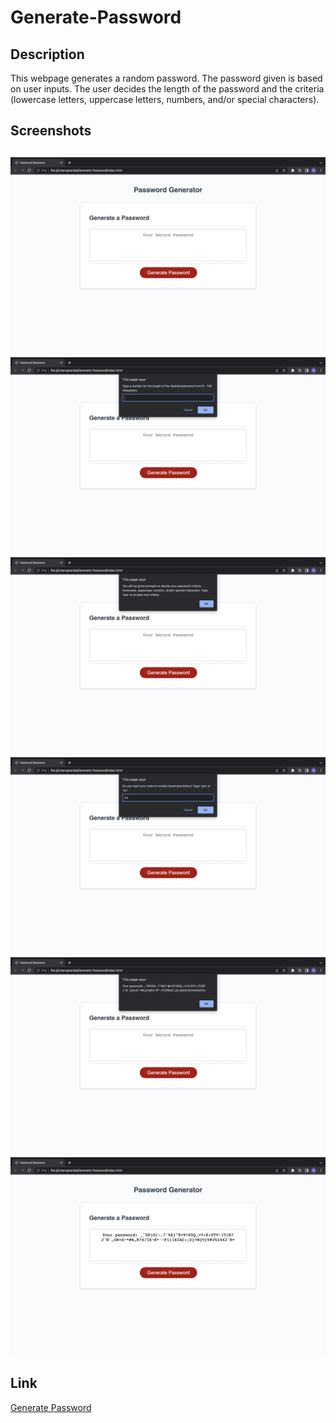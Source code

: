 # Generate-Password

<h2>Description</h2>
  
<p>This webpage generates a random password. The password given is based on user inputs. The user decides the length of the password and the criteria (lowercase letters, uppercase letters, numbers, and/or special characters).</p>
  
<h2>Screenshots<h2>

<img src="./Screenshots/screenshot_1.png" alt="screenshot default">
<img src="./Screenshots/screenshot_2.png" alt="screenshot input length">
<img src="./Screenshots/screenshot_3.png" alt="screenshot prompt">
<img src="./Screenshots/screenshot_4.png" alt="screenshot input lowercase letters">
<img src="./Screenshots/screenshot_5.png" alt="screenshot alert password">
<img src="./Screenshots/screenshot_6.png" alt="screenshot webpage password">

<h2>Link</h2>

<a href="https://dcontrer83.github.io/Generate-Password/">Generate Password</a>